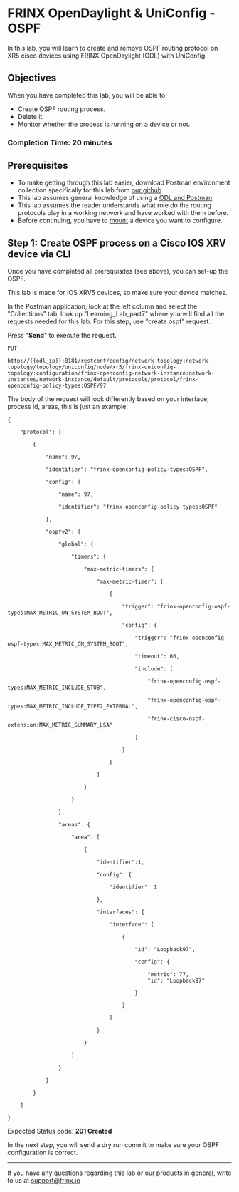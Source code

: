 # FRINX OpenDaylight & UniConfig - OSPF

In this lab, you will learn to create and remove OSPF routing protocol on XR5 cisco devices using FRINX OpenDaylight (ODL) with UniConfig.

## Objectives

When you have completed this lab, you will be able to:

* Create OSPF routing process.
* Delete it.
* Monitor whether the process is running on a device or not.

### Completion Time: 20 minutes

## Prerequisites

* To make getting through this lab easier, download Postman environment collection specifically for this lab from <a href="https://github.com/FRINXio/Postman/tree/carbon/development/learning_labs/part7">our github</a>
* This lab assumes general knowledge of using a <a href="https://developer.cisco.com/learning/modules/frinx-learning-labs">ODL and Postman</a>
* This lab assumes the reader understands what role do the routing protocols play in a working network and have worked with them before.
* Before continuing, you have to <a href="https://developer.cisco.com/learning/modules/frinx-learning-labs">mount</a> a device you want to configure.



## Step 1: Create OSPF process on a Cisco IOS XRV device via CLI

Once you have completed all prerequisites (see above), you can set-up the OSPF.

This lab is made for IOS XRV5 devices, so make sure your device matches.

In the Postman application, look at the left column and select the "Collections" tab, look up "Learning_Lab_part7" where you will find all the requests needed for this lab. For this step, use "create ospf" request.

Press "**Send**" to execute the request.

```
PUT

http://{{odl_ip}}:8181/restconf/config/network-topology:network-topology/topology/uniconfig/node/xr5/frinx-uniconfig-topology:configuration/frinx-openconfig-network-instance:network-instances/network-instance/default/protocols/protocol/frinx-openconfig-policy-types:OSPF/97
```


The body of the request will look differently based on your interface, process id, areas, this is just an example:

```
{

    "protocol": [

        {

            "name": 97,

            "identifier": "frinx-openconfig-policy-types:OSPF",

            "config": {

                "name": 97,

                "identifier": "frinx-openconfig-policy-types:OSPF"

            },

            "ospfv2": {

                "global": {

                    "timers": {

                        "max-metric-timers": {

                            "max-metric-timer": [

                                {

                                    "trigger": "frinx-openconfig-ospf-types:MAX_METRIC_ON_SYSTEM_BOOT",

                                    "config": {

                                        "trigger": "frinx-openconfig-ospf-types:MAX_METRIC_ON_SYSTEM_BOOT",

                                        "timeout": 60,

                                        "include": [ 

                                            "frinx-openconfig-ospf-types:MAX_METRIC_INCLUDE_STUB", 

                                            "frinx-openconfig-ospf-types:MAX_METRIC_INCLUDE_TYPE2_EXTERNAL",

                                            "frinx-cisco-ospf-extension:MAX_METRIC_SUMMARY_LSA"

                                        ]

                                    }

                                }

                            ]

                        }

                    }

                },

                "areas": {

                    "area": [

                        {

                            "identifier":1,

                            "config": {

                                "identifier": 1

                            },

                            "interfaces": {

                                "interface": [

                                    {

                                        "id": "Loopback97",

                                        "config": {

                                            "metric": 77,
                                            "id": "Loopback97"

                                        }

                                    }

                                ]

                            }

                        }

                    ]

                }

            }

        }

    ]

}
```

Expected Status code: **201 Created**

In the next step, you will send a dry run commit to make sure your OSPF configuration is correct.

---
If you have any questions regarding this lab or our products in general, write to us at [support@frinx.io](mailto:support@frinx.io)